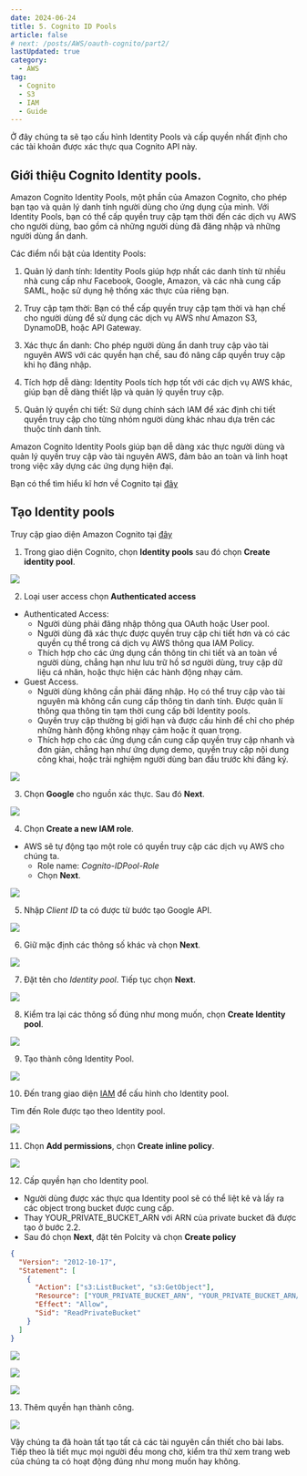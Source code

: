```yaml
---
date: 2024-06-24
title: 5. Cognito ID Pools
article: false
# next: /posts/AWS/oauth-cognito/part2/
lastUpdated: true
category:
  - AWS
tag:
  - Cognito
  - S3
  - IAM
  - Guide
---
```


Ở đây chúng ta sẽ tạo cấu hình Identity Pools và cấp quyền nhất định cho các tài khoản được xác thực qua Cognito API này.

## Giới thiệu Cognito Identity pools.

Amazon Cognito Identity Pools, một phần của Amazon Cognito, cho phép bạn tạo và quản lý danh tính người dùng cho ứng dụng của mình. Với Identity Pools, bạn có thể cấp quyền truy cập tạm thời đến các dịch vụ AWS cho người dùng, bao gồm cả những người dùng đã đăng nhập và những người dùng ẩn danh.

Các điểm nổi bật của Identity Pools:

1. Quản lý danh tính: Identity Pools giúp hợp nhất các danh tính từ nhiều nhà cung cấp như Facebook, Google, Amazon, và các nhà cung cấp SAML, hoặc sử dụng hệ thống xác thực của riêng bạn.

2. Truy cập tạm thời: Bạn có thể cấp quyền truy cập tạm thời và hạn chế cho người dùng để sử dụng các dịch vụ AWS như Amazon S3, DynamoDB, hoặc API Gateway.

3. Xác thực ẩn danh: Cho phép người dùng ẩn danh truy cập vào tài nguyên AWS với các quyền hạn chế, sau đó nâng cấp quyền truy cập khi họ đăng nhập.

4. Tích hợp dễ dàng: Identity Pools tích hợp tốt với các dịch vụ AWS khác, giúp bạn dễ dàng thiết lập và quản lý quyền truy cập.

5. Quản lý quyền chi tiết: Sử dụng chính sách IAM để xác định chi tiết quyền truy cập cho từng nhóm người dùng khác nhau dựa trên các thuộc tính danh tính.

Amazon Cognito Identity Pools giúp bạn dễ dàng xác thực người dùng và quản lý quyền truy cập vào tài nguyên AWS, đảm bảo an toàn và linh hoạt trong việc xây dựng các ứng dụng hiện đại.

Bạn có thể tìm hiểu kĩ hơn về Cognito tại [đây](https://docs.aws.amazon.com/cognito/)

## Tạo Identity pools

Truy cập giao diện Amazon Cognito tại [đây](https://console.aws.amazon.com/cognito)

1. Trong giao diện Cognito, chọn **Identity pools** sau đó chọn **Create identity pool**.

![](/storage/oauth-cognito/5_1.png)

2. Loại user access chọn **Authenticated access**

- Authenticated Access:
  - Người dùng phải đăng nhập thông qua OAuth hoặc User pool.
  - Người dùng đã xác thực được quyền truy cập chi tiết hơn và có các quyền cụ thể trong cá dịch vụ AWS thông qua IAM Policy.
  - Thích hợp cho các ứng dụng cần thông tin chi tiết và an toàn về người dùng, chẳng hạn như lưu trữ hồ sơ người dùng, truy cập dữ liệu cá nhân, hoặc thực hiện các hành động nhạy cảm.
- Guest Access.
  - Người dùng không cần phải đăng nhập. Họ có thể truy cập vào tài nguyên mà không cần cung cấp thông tin danh tính. Được quản lí thông qua thông tin tạm thời cung cấp bởi Identity pools.
  - Quyền truy cập thường bị giới hạn và được cấu hình để chỉ cho phép những hành động không nhạy cảm hoặc ít quan trọng.
  - Thích hợp cho các ứng dụng cần cung cấp quyền truy cập nhanh và đơn giản, chẳng hạn như ứng dụng demo, quyền truy cập nội dung công khai, hoặc trải nghiệm người dùng ban đầu trước khi đăng ký.

![](/storage/oauth-cognito/5_2.png)

3. Chọn **Google** cho nguồn xác thực. Sau đó **Next**.

![](/storage/oauth-cognito/5_3.png)

4. Chọn **Create a new IAM role**.

- AWS sẽ tự động tạo một role có quyền truy cập các dịch vụ AWS cho chúng ta.
  - Role name: _Cognito-IDPool-Role_
  - Chọn **Next**.

![](/storage/oauth-cognito/5_4.png)

5. Nhập _Client ID_ ta có được từ bước tạo Google API.

![](/storage/oauth-cognito/5_5.png)

6. Giữ mặc định các thông số khác và chọn **Next**.

![](/storage/oauth-cognito/5_6.png)

7. Đặt tên cho _Identity pool_. Tiếp tục chọn **Next**.

![](/storage/oauth-cognito/5_7.png)

8. Kiểm tra lại các thông số đúng như mong muốn, chọn **Create Identity pool**.

![](/storage/oauth-cognito/5_8.png)

9. Tạo thành công Identity Pool.

![](/storage/oauth-cognito/5_9.png)

10. Đến trang giao diện [IAM](https://console.aws.amazon.com/iam) để cấu hình cho Identity pool.

Tìm đến Role được tạo theo Identity pool.

![](/storage/oauth-cognito/5_10.png)

11. Chọn **Add permissions**, chọn **Create inline policy**.

![](/storage/oauth-cognito/5_11.png)

12. Cấp quyền hạn cho Identity pool.

- Người dùng được xác thực qua Identity pool sẽ có thể liệt kê và lấy ra các object trong bucket được cung cấp.
- Thay YOUR_PRIVATE_BUCKET_ARN với ARN của private bucket đã được tạo ở bước 2.2.
- Sau đó chọn **Next**, đặt tên Polcity và chọn **Create policy**

```json
{
  "Version": "2012-10-17",
  "Statement": [
    {
      "Action": ["s3:ListBucket", "s3:GetObject"],
      "Resource": ["YOUR_PRIVATE_BUCKET_ARN", "YOUR_PRIVATE_BUCKET_ARN/*"],
      "Effect": "Allow",
      "Sid": "ReadPrivateBucket"
    }
  ]
}
```

![](/storage/oauth-cognito/5_12.png)

![](/storage/oauth-cognito/5_13.png)

![](/storage/oauth-cognito/5_14.png)

13. Thêm quyền hạn thành công.

![](/storage/oauth-cognito/5_15.png)

Vậy chúng ta đã hoàn tất tạo tất cả các tài nguyên cần thiết cho bài labs. Tiếp theo là tiết mục mọi người đều mong chờ, kiểm tra thử xem trang web của chúng ta có hoạt động đúng như mong muốn hay không.
